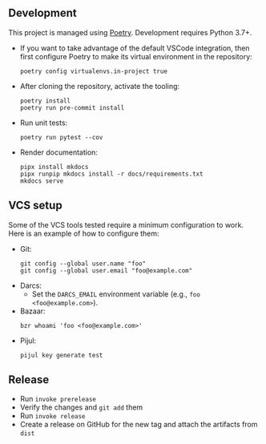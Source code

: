 ## Development
This project is managed using [Poetry](https://poetry.eustace.io).
Development requires Python 3.7+.

* If you want to take advantage of the default VSCode integration,
  then first configure Poetry to make its virtual environment in the repository:
  ```
  poetry config virtualenvs.in-project true
  ```
* After cloning the repository, activate the tooling:
  ```
  poetry install
  poetry run pre-commit install
  ```
* Run unit tests:
  ```
  poetry run pytest --cov
  ```
* Render documentation:
  ```
  pipx install mkdocs
  pipx runpip mkdocs install -r docs/requirements.txt
  mkdocs serve
  ```

## VCS setup
Some of the VCS tools tested require a minimum configuration to work.
Here is an example of how to configure them:

* Git:
  ```
  git config --global user.name "foo"
  git config --global user.email "foo@example.com"
  ```
* Darcs:
  * Set the `DARCS_EMAIL` environment variable (e.g., `foo <foo@example.com>`).
* Bazaar:
  ```
  bzr whoami 'foo <foo@example.com>'
  ```
* Pijul:
  ```
  pijul key generate test
  ```

## Release
* Run `invoke prerelease`
* Verify the changes and `git add` them
* Run `invoke release`
* Create a release on GitHub for the new tag and attach the artifacts from `dist`
